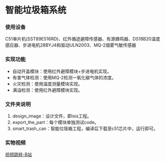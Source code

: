 # 智能垃圾箱系统
### 使用设备
C51单片机(SST89E516RD)、红外循迹避障传感器、有源蜂鸣器、DS18B20温度感应器、步进电机28BYJ4和驱动ULN2003、MQ-2烟雾气敏传感器
### 实现功能
- 自动开盖模块：使用红外避障模块+步进电机实现。
- 有害气体检测：使用MQ-2检测一氧化碳气体的浓度。
- 火灾检测：使用温度测量模块实现。
- 满溢检测：使用红外避障模块实现。
### 文件夹说明
1. design_image：设计文件，即isis工程。
2. export_the_part：每个模块单独测试code。
3. smart_trash_can：智能垃圾箱工程，编译后下载至c51芯片中，运行即可。
### 实物视频
[视频跳转-B站](https://www.bilibili.com/video/BV1BJ41127wG)
